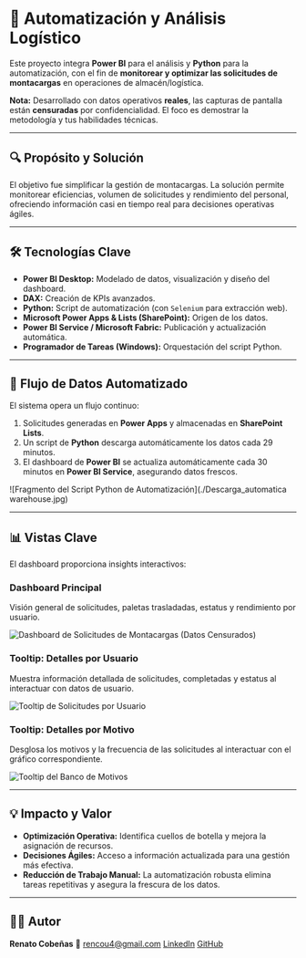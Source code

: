 # 🚚 Automatización y Análisis Logístico

Este proyecto integra **Power BI** para el análisis y **Python** para la automatización, con el fin de **monitorear y optimizar las solicitudes de montacargas** en operaciones de almacén/logística.

**Nota:** Desarrollado con datos operativos **reales**, las capturas de pantalla están **censuradas** por confidencialidad. El foco es demostrar la metodología y tus habilidades técnicas.

---

## 🔍 Propósito y Solución

El objetivo fue simplificar la gestión de montacargas. La solución permite monitorear eficiencias, volumen de solicitudes y rendimiento del personal, ofreciendo información casi en tiempo real para decisiones operativas ágiles.

---

## 🛠️ Tecnologías Clave

* **Power BI Desktop:** Modelado de datos, visualización y diseño del dashboard.
* **DAX:** Creación de KPIs avanzados.
* **Python:** Script de automatización (con `Selenium` para extracción web).
* **Microsoft Power Apps & Lists (SharePoint):** Origen de los datos.
* **Power BI Service / Microsoft Fabric:** Publicación y actualización automática.
* **Programador de Tareas (Windows):** Orquestación del script Python.

---

## 🚀 Flujo de Datos Automatizado

El sistema opera un flujo continuo:
1.  Solicitudes generadas en **Power Apps** y almacenadas en **SharePoint Lists**.
2.  Un script de **Python** descarga automáticamente los datos cada 29 minutos.
3.  El dashboard de **Power BI** se actualiza automáticamente cada 30 minutos en **Power BI Service**, asegurando datos frescos.

![Fragmento del Script Python de Automatización](./Descarga_automatica warehouse.jpg)

---

## 📊 Vistas Clave

El dashboard proporciona insights interactivos:

### Dashboard Principal

Visión general de solicitudes, paletas trasladadas, estatus y rendimiento por usuario.

![Dashboard de Solicitudes de Montacargas (Datos Censurados)](./Fabric_BI_Solicitud_montacargas.png)

### Tooltip: Detalles por Usuario

Muestra información detallada de solicitudes, completadas y estatus al interactuar con datos de usuario.

![Tooltip de Solicitudes por Usuario](./Tool_tip_1.jpg)

### Tooltip: Detalles por Motivo

Desglosa los motivos y la frecuencia de las solicitudes al interactuar con el gráfico correspondiente.

![Tooltip del Banco de Motivos](./Tool_tip_2.jpg)

---

## 💡 Impacto y Valor

* **Optimización Operativa:** Identifica cuellos de botella y mejora la asignación de recursos.
* **Decisiones Ágiles:** Acceso a información actualizada para una gestión más efectiva.
* **Reducción de Trabajo Manual:** La automatización robusta elimina tareas repetitivas y asegura la frescura de los datos.

---

## 🧑‍💼 Autor

**Renato Cobeñas** 📧 rencou4@gmail.com
[LinkedIn](https://www.linkedin.com/in/tuusuario)
[GitHub](https://github.com/RenCoU4)
